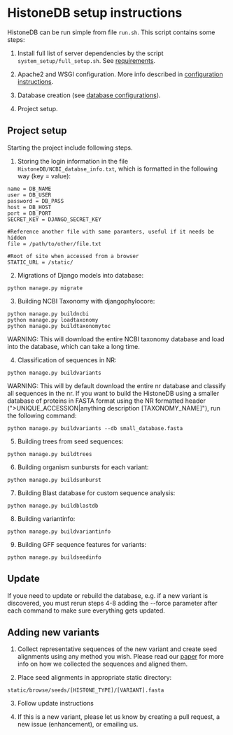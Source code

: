 # HistoneDB setup instructions

HistoneDB can be run simple from file ```run.sh```. This script contains some steps:

1) Install full list of server dependencies by the script ```system_setup/full_setup.sh```. See [requirements](system_setup/REQUIREMENTS.md).

2) Apache2 and WSGI configuration. More info described in [configuration instructions](system_setup/CONFIGURATION.md).

3) Database creation (see [database configurations](system_setup/DB_CONFIGURATION.md)).

4) Project setup.

## Project setup ##

Starting the project include following steps.

1) Storing the login information in the file ```HistoneDB/NCBI_databse_info.txt```, which is formatted in the following way (key = value):
```
name = DB_NAME
user = DB_USER
password = DB_PASS
host = DB_HOST
port = DB_PORT
SECRET_KEY = DJANGO_SECRET_KEY

#Reference another file with same paramters, useful if it needs be hidden
file = /path/to/other/file.txt

#Root of site when accessed from a browser
STATIC_URL = /static/ 
```

2) Migrations of Django models into database:

```
python manage.py migrate
```

3) Building NCBI Taxonomy with djangophylocore:

```
python manage.py buildncbi
python manage.py loadtaxonomy
python manage.py buildtaxonomytoc
```
WARNING: This will download the entire NCBI taxonomy database and load into the database, which can take a long time.

4) Classification of sequences in NR:

```
python manage.py buildvariants
```
WARNING: This will by default download the entire nr database and classify all sequences in the nr. If you want to build the HistoneDB using a smaller database of proteins in FASTA format using the NR formatted header (">UNIQUE_ACCESSION|anything description [TAXONOMY_NAME]"), run the following command:

```
python manage.py buildvariants --db small_database.fasta
```

5) Building trees from seed sequences:

```
python manage.py buildtrees
```

6) Building organism sunbursts for each variant:

```
python manage.py buildsunburst
```

7) Building Blast database for custom sequence analysis:

```
python manage.py buildblastdb
```
8) Building variantinfo:
```
python manage.py buildvariantinfo
```

9) Building GFF sequence features for variants:

```
python manage.py buildseedinfo
```
## Update ##
If youe need to update or rebuild the database, e.g. if a new variant is discovered, you must rerun steps 4-8 adding the --force parameter after each command to make sure everything gets updated.

## Adding new variants ##
1) Collect representative sequences of the new variant and create seed alignments using any method you wish. Please read our [paper](manuscript/paper.md) for more info on how we collected the sequences and aligned them.

2) Place seed alignments in appropriate static directory:
```
static/browse/seeds/[HISTONE_TYPE]/[VARIANT].fasta
```
3) Follow update instructions

4) If this is a new variant, please let us know by creating a pull request, a new issue (enhancement), or emailing us.
